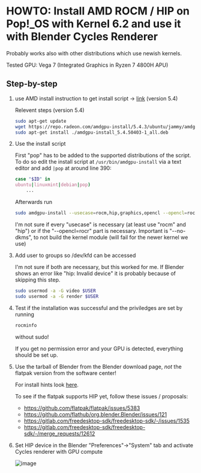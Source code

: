 # HOWTO: Install AMD ROCM / HIP on Pop!_OS with Kernel 6.2 and use it with Blender Cycles Renderer

Probably works also with other distributions which use newish kernels.

Tested GPU: Vega 7 (Integrated Graphics in Ryzen 7 4800H APU)

## Step-by-step

1. use AMD install instruction to get install script -> [link](https://docs.amd.com/bundle/ROCm-Installation-Guide-v5.4.3/page/How_to_Install_ROCm.html) (version 5.4)

    Relevent steps (version 5.4)

    ```bash
    sudo apt-get update
    wget https://repo.radeon.com/amdgpu-install/5.4.3/ubuntu/jammy/amdgpu-install_5.4.50403-1_all.deb 
    sudo apt-get install ./amdgpu-install_5.4.50403-1_all.deb
    ```

2. Use the install script
    
    First "pop" has to be added to the supported distributions of the script.
    To do so edit the install script at `/usr/bin/amdgpu-install` via a text editor and add `|pop` at around line 390:
    
    ```bash
    case "$ID" in
    ubuntu|linuxmint|debian|pop)
        ...
    ```

    Afterwards run
    
    ```bash
    sudo amdgpu-install --usecase=rocm,hip,graphics,opencl --opencl=rocr --no-dkms
    ```

    I'm not sure if every "usecase" is necessary (at least use "rocm" and "hip") or if the "--opencl=rocr" part is necessary.
    Important is "--no-dkms", to not build the kernel module (will fail for the newer kernel we use)

3. Add user to groups so /dev/kfd can be accessed

    I'm not sure if both are necessary, but this worked for me.
    If Blender shows an error like "hip: Invalid device" it is probably because of skipping this step.

    ```bash
    sudo usermod -a -G video $USER
    sudo usermod -a -G render $USER
    ```

4. Test if the installation was successful and the priviledges are set by running

    ```bash
    rocminfo 
    ```
    without sudo!
    
    If you get no permission error and your GPU is detected, everything should be set up.

5. Use the tarball of Blender from the Blender download page, _not_ the flatpak version from the software center!

    For install hints look [here](https://ubuntuhandbook.org/index.php/2021/12/blender-3-0-released-install-tarball/).

    To see if the flatpak supports HIP yet, follow these issues / proposals:
    - https://github.com/flatpak/flatpak/issues/5383
    - https://github.com/flathub/org.blender.Blender/issues/121
    - https://gitlab.com/freedesktop-sdk/freedesktop-sdk/-/issues/1535
    - https://gitlab.com/freedesktop-sdk/freedesktop-sdk/-/merge_requests/12612

6. Set HIP device in the Blender "Preferences"->"System" tab and activate Cycles renderer with GPU compute

    ![image](https://user-images.githubusercontent.com/18579177/232140758-0a78c6e1-0fee-4d45-a2cf-0075c9922e43.png)
